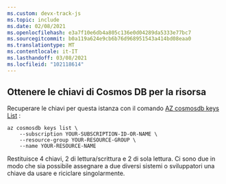 ```yaml
---
ms.custom: devx-track-js
ms.topic: include
ms.date: 02/08/2021
ms.openlocfilehash: e3a7f10e6db4a805c136e0d04289da5333e77bc7
ms.sourcegitcommit: b0a119a624e9cb6b76d968951543a414bd08eaa0
ms.translationtype: MT
ms.contentlocale: it-IT
ms.lasthandoff: 03/08/2021
ms.locfileid: "102118614"
---
```

## <a name="get-the-cosmos-db-keys-for-your-resource"></a>Ottenere le chiavi di Cosmos DB per la risorsa

Recuperare le chiavi per questa istanza con il comando [AZ cosmosdb keys List](/cli/azure/cosmosdb/keys#az_cosmosdb_keys_list) :

```azurecli
az cosmosdb keys list \
    --subscription YOUR-SUBSCRIPTION-ID-OR-NAME \
    --resource-group YOUR-RESOURCE-GROUP \
    --name YOUR-RESOURCE-NAME
```

Restituisce 4 chiavi, 2 di lettura/scrittura e 2 di sola lettura. Ci sono due in modo che sia possibile assegnare a due diversi sistemi o sviluppatori una chiave da usare e riciclare singolarmente. 